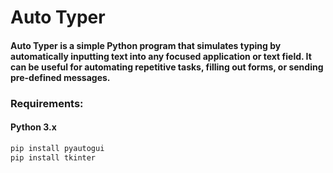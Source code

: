 # Auto Typer
#### Auto Typer is a simple Python program that simulates typing by automatically inputting text into any focused application or text field. It can be useful for automating repetitive tasks, filling out forms, or sending pre-defined messages.
### Requirements:
#### Python 3.x
```bash
pip install pyautogui
pip install tkinter
```
